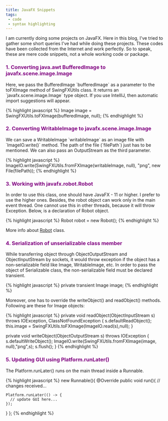 ```yaml
---
title: JavaFX Snippets
tags:
 - code
 - syntax highlighting
---
```


I am currently doing some projects on JavaFX. Here in this blog, I've tried to gather some short queries I've had while doing these projects. These codes have been collected from the Internet and work perfectly. So to speak, these are mere code snippets, not a whole working code or package.

<!--more-->


<h3 style = "color: purple;">1. Converting java.awt BufferedImage to javafx.scene.image.Image</h3>
Here, we pass the BufferedImage `bufferedImage` as a parameter to the toFXImage method of SwingFXUtils class. It returns an `javafx.scene.image.Image` type object. If you use IntellIJ, then automatic import suggestions will appear.

{% highlight javascript %}
Image image = SwingFXUtils.toFXImage(bufferedImage, null);
{% endhighlight %}

<h3 style = "color: purple;">2. Converting WritableImage to javafx.scene.image.Image</h3>
We can save a WritableImage `writableImage` as an image file with `ImageIO.write()` method. The path of the file (`filePath`) just has to be mentioned. We can also pass an OutputStream as the third parameter.

{% highlight javascript %}
ImageIO.write(SwingFXUtils.fromFXImage(writableImage, null), "png", new File(filePath));
{% endhighlight %}


<h3 style = "color: purple;">3. Working with javafx.robot.Robot</h3>
In order to use this class, one should have JavaFX - 11 or higher. I prefer to use the higher ones. Besides, the robot object can work only in the main event thread. One cannot use this in other threads, because it will throw Exception. Below, is a declaration of Robot object.

{% highlight javascript %}
Robot robot = new Robot();
{% endhighlight %}

More info about [Robot][robot] class.

[robot]: https://openjfx.io/javadoc/12/javafx.graphics/javafx/scene/robot/Robot.html

<h3 style = "color: purple;">4. Serialization of unserializable class member</h3>
While transferring object through ObjectOutputStream and ObjectInputStream by sockets, it would throw exception if the object has a non-serializable field like Image, WritableImage, etc. In order to pass the object of Serializable class, the non-serializable field must be declared transient.

{% highlight javascript %}
private transient Image image;
{% endhighlight %}

Moreover, one has to override the writeObject() and readObject() methods. Following are these for Image objects:

{% highlight javascript %}
private void readObject(ObjectInputStream s) throws IOException,
   ClassNotFoundException {
      s.defaultReadObject();
      this.image = SwingFXUtils.toFXImage(ImageIO.read(s),null);
}

private void writeObject(ObjectOutputStream s) throws IOException {
      s.defaultWriteObject();
      ImageIO.write(SwingFXUtils.fromFXImage(image, null),"png",s);
      s.flush();
}
{% endhighlight %}


<h3 style = "color: purple;">5. Updating GUI using Platform.runLater()</h3>
The Platform.runLater() runs on the main thread inside a Runnable.

{% highlight javascript %}
new Runnable(){
  @Override
  public void run(){
    // changes received...

    Platform.runLater(() -> {
      // update GUI here...
    });
  }
};
{% endhighlight %}


